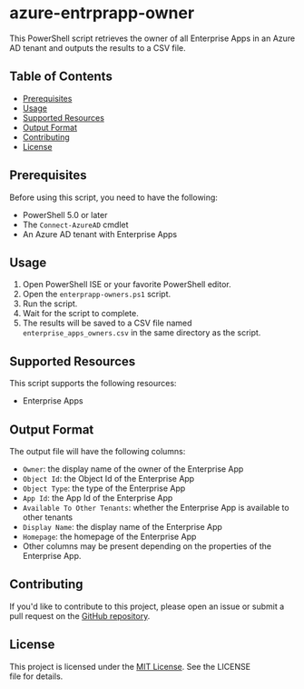 # azure-entrprapp-owner

This PowerShell script retrieves the owner of all Enterprise Apps in an Azure AD tenant and outputs the results to a CSV file.

## Table of Contents

- [Prerequisites](#prerequisites)
- [Usage](#usage)
- [Supported Resources](#supported-resources)
- [Output Format](#output-format)
- [Contributing](#contributing)
- [License](#license)

## Prerequisites

Before using this script, you need to have the following:

- PowerShell 5.0 or later
- The `Connect-AzureAD` cmdlet
- An Azure AD tenant with Enterprise Apps

## Usage

1. Open PowerShell ISE or your favorite PowerShell editor.
2. Open the `enterprapp-owners.ps1` script.
3. Run the script.
4. Wait for the script to complete.
5. The results will be saved to a CSV file named `enterprise_apps_owners.csv` in the same directory as the script.

## Supported Resources

This script supports the following resources:

- Enterprise Apps

## Output Format

The output file will have the following columns:

- `Owner`: the display name of the owner of the Enterprise App
- `Object Id`: the Object Id of the Enterprise App
- `Object Type`: the type of the Enterprise App
- `App Id`: the App Id of the Enterprise App
- `Available To Other Tenants`: whether the Enterprise App is available to other tenants
- `Display Name`: the display name of the Enterprise App
- `Homepage`: the homepage of the Enterprise App
- Other columns may be present depending on the properties of the Enterprise App.

## Contributing

If you'd like to contribute to this project, please open an issue or submit a pull request on the [GitHub repository](https://github.com/your-username/azure-entrprapp-owner).

## License

This project is licensed under the [MIT License](https://opensource.org/licenses/MIT). See the LICENSE file for details.
